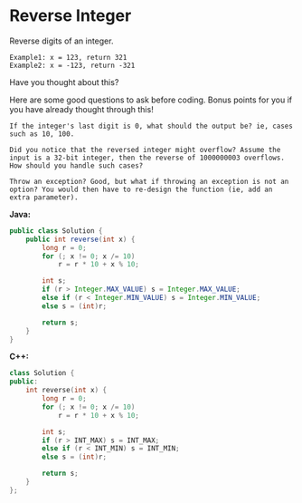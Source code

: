 # Reverse Integer

Reverse digits of an integer.

    Example1: x = 123, return 321
    Example2: x = -123, return -321

Have you thought about this?

Here are some good questions to ask before coding. Bonus points for you if you have already thought through this!

    If the integer's last digit is 0, what should the output be? ie, cases such as 10, 100.

    Did you notice that the reversed integer might overflow? Assume the input is a 32-bit integer, then the reverse of 1000000003 overflows. How should you handle such cases?

    Throw an exception? Good, but what if throwing an exception is not an option? You would then have to re-design the function (ie, add an extra parameter).

**Java:**
```java
public class Solution {
    public int reverse(int x) {
        long r = 0;
        for (; x != 0; x /= 10)
            r = r * 10 + x % 10;

        int s;
        if (r > Integer.MAX_VALUE) s = Integer.MAX_VALUE;
        else if (r < Integer.MIN_VALUE) s = Integer.MIN_VALUE;
        else s = (int)r;

        return s;
    }
}
```

**C++:**
```c++
class Solution {
public:
    int reverse(int x) {
        long r = 0;
        for (; x != 0; x /= 10)
            r = r * 10 + x % 10;

        int s;
        if (r > INT_MAX) s = INT_MAX;
        else if (r < INT_MIN) s = INT_MIN;
        else s = (int)r;

        return s;
    }
};
```
